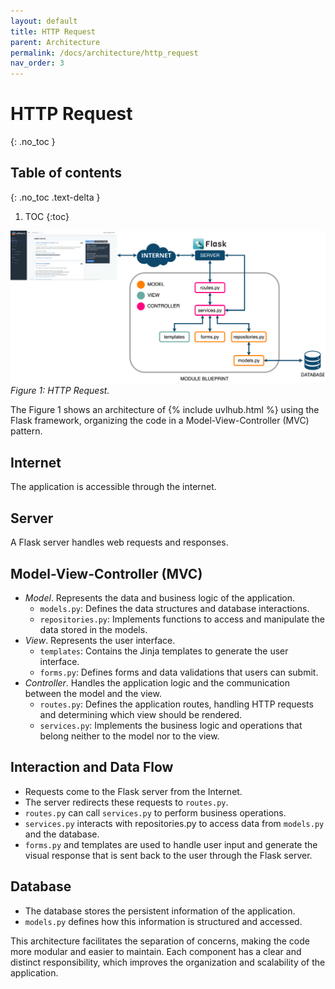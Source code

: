 ```yaml
---
layout: default
title: HTTP Request
parent: Architecture
permalink: /docs/architecture/http_request
nav_order: 3
---
```


# HTTP Request
{: .no_toc }

## Table of contents
{: .no_toc .text-delta }

1. TOC
{:toc}

![HTTP Request](/assets/images/http_request.svg)
*Figure 1: HTTP Request.*


The Figure 1 shows an architecture of {% include uvlhub.html %} using the Flask framework, organizing the code in a Model-View-Controller (MVC) pattern.


## Internet

The application is accessible through the internet.

## Server

A Flask server handles web requests and responses.

## Model-View-Controller (MVC)

- *Model*. Represents the data and business logic of the application.
    - `models.py`: Defines the data structures and database interactions.
    - `repositories.py`: Implements functions to access and manipulate the data stored in the models.
- *View*. Represents the user interface.
    - `templates`: Contains the Jinja templates to generate the user interface.
    - `forms.py`: Defines forms and data validations that users can submit.
- *Controller*. Handles the application logic and the communication between the model and the view.
    - `routes.py`: Defines the application routes, handling HTTP requests and determining which view should be rendered.
    - `services.py`: Implements the business logic and operations that belong neither to the model nor to the view.

## Interaction and Data Flow

- Requests come to the Flask server from the Internet.
- The server redirects these requests to `routes.py`.
- `routes.py` can call `services.py` to perform business operations.
- `services.py` interacts with repositories.py to access data from `models.py` and the database.
- `forms.py` and templates are used to handle user input and generate the visual response that is sent back to the user through the Flask server.

## Database

- The database stores the persistent information of the application.
- `models.py` defines how this information is structured and accessed.

This architecture facilitates the separation of concerns, making the code more modular and easier to maintain. Each component has a clear and distinct responsibility, which improves the organization and scalability of the application.
